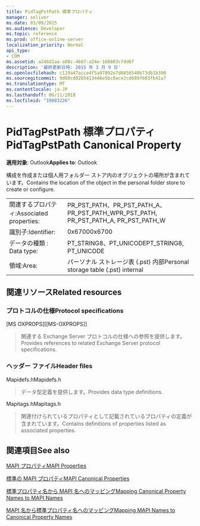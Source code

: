 ```yaml
---
title: PidTagPstPath 標準プロパティ
manager: soliver
ms.date: 03/09/2015
ms.audience: Developer
ms.topic: reference
ms.prod: office-online-server
localization_priority: Normal
api_type:
- COM
ms.assetid: a246d1aa-a08c-4687-a24e-168803cfdd6f
description: '最終更新日時: 2015 年 3 月 9 日'
ms.openlocfilehash: c119a47acce4f5a97892e7d0856540b73db1b390
ms.sourcegitcommit: 9d60cd82b5413446e5bc8ace2cd689f683fb41a7
ms.translationtype: MT
ms.contentlocale: ja-JP
ms.lasthandoff: 06/11/2018
ms.locfileid: "19803226"
---
```

# <a name="pidtagpstpath-canonical-property"></a><span data-ttu-id="ae0b5-103">PidTagPstPath 標準プロパティ</span><span class="sxs-lookup"><span data-stu-id="ae0b5-103">PidTagPstPath Canonical Property</span></span>

  
  
<span data-ttu-id="ae0b5-104">**適用対象**: Outlook</span><span class="sxs-lookup"><span data-stu-id="ae0b5-104">**Applies to**: Outlook</span></span> 
  
<span data-ttu-id="ae0b5-105">構成を作成または個人用フォルダー ストア内のオブジェクトの場所が含まれています。</span><span class="sxs-lookup"><span data-stu-id="ae0b5-105">Contains the location of the object in the personal folder store to create or configure.</span></span>
  
|||
|:-----|:-----|
|<span data-ttu-id="ae0b5-106">関連するプロパティ:</span><span class="sxs-lookup"><span data-stu-id="ae0b5-106">Associated properties:</span></span>  <br/> |<span data-ttu-id="ae0b5-107">PR_PST_PATH、PR_PST_PATH_A、PR_PST_PATH_W</span><span class="sxs-lookup"><span data-stu-id="ae0b5-107">PR_PST_PATH, PR_PST_PATH_A, PR_PST_PATH_W</span></span>  <br/> |
|<span data-ttu-id="ae0b5-108">識別子:</span><span class="sxs-lookup"><span data-stu-id="ae0b5-108">Identifier:</span></span>  <br/> |<span data-ttu-id="ae0b5-109">0x6700</span><span class="sxs-lookup"><span data-stu-id="ae0b5-109">0x6700</span></span>  <br/> |
|<span data-ttu-id="ae0b5-110">データの種類 : </span><span class="sxs-lookup"><span data-stu-id="ae0b5-110">Data type:</span></span>  <br/> |<span data-ttu-id="ae0b5-111">PT_STRING8、PT_UNICODE</span><span class="sxs-lookup"><span data-stu-id="ae0b5-111">PT_STRING8, PT_UNICODE</span></span>  <br/> |
|<span data-ttu-id="ae0b5-112">領域:</span><span class="sxs-lookup"><span data-stu-id="ae0b5-112">Area:</span></span>  <br/> |<span data-ttu-id="ae0b5-113">パーソナル ストレージ表 (.pst) 内部</span><span class="sxs-lookup"><span data-stu-id="ae0b5-113">Personal storage table (.pst) internal</span></span>  <br/> |
   
## <a name="related-resources"></a><span data-ttu-id="ae0b5-114">関連リソース</span><span class="sxs-lookup"><span data-stu-id="ae0b5-114">Related resources</span></span>

### <a name="protocol-specifications"></a><span data-ttu-id="ae0b5-115">プロトコルの仕様</span><span class="sxs-lookup"><span data-stu-id="ae0b5-115">Protocol specifications</span></span>

<span data-ttu-id="ae0b5-116">[MS OXPROPS]</span><span class="sxs-lookup"><span data-stu-id="ae0b5-116">[[MS-OXPROPS]]</span></span> 
  
> <span data-ttu-id="ae0b5-117">関連する Exchange Server プロトコルの仕様への参照を提供します。</span><span class="sxs-lookup"><span data-stu-id="ae0b5-117">Provides references to related Exchange Server protocol specifications.</span></span>
    
### <a name="header-files"></a><span data-ttu-id="ae0b5-118">ヘッダー ファイル</span><span class="sxs-lookup"><span data-stu-id="ae0b5-118">Header files</span></span>

<span data-ttu-id="ae0b5-119">Mapidefs.h</span><span class="sxs-lookup"><span data-stu-id="ae0b5-119">Mapidefs.h</span></span>
  
> <span data-ttu-id="ae0b5-120">データ型定義を提供します。</span><span class="sxs-lookup"><span data-stu-id="ae0b5-120">Provides data type definitions.</span></span>
    
<span data-ttu-id="ae0b5-121">Mapitags.h</span><span class="sxs-lookup"><span data-stu-id="ae0b5-121">Mapitags.h</span></span>
  
> <span data-ttu-id="ae0b5-122">関連付けられているプロパティとして記載されているプロパティの定義が含まれています。</span><span class="sxs-lookup"><span data-stu-id="ae0b5-122">Contains definitions of properties listed as associated properties.</span></span>
    
## <a name="see-also"></a><span data-ttu-id="ae0b5-123">関連項目</span><span class="sxs-lookup"><span data-stu-id="ae0b5-123">See also</span></span>



[<span data-ttu-id="ae0b5-124">MAPI プロパティ</span><span class="sxs-lookup"><span data-stu-id="ae0b5-124">MAPI Properties</span></span>](mapi-properties.md)
  
[<span data-ttu-id="ae0b5-125">標準の MAPI プロパティ</span><span class="sxs-lookup"><span data-stu-id="ae0b5-125">MAPI Canonical Properties</span></span>](mapi-canonical-properties.md)
  
[<span data-ttu-id="ae0b5-126">標準プロパティ名から MAPI 名へのマッピング</span><span class="sxs-lookup"><span data-stu-id="ae0b5-126">Mapping Canonical Property Names to MAPI Names</span></span>](mapping-canonical-property-names-to-mapi-names.md)
  
[<span data-ttu-id="ae0b5-127">MAPI 名から標準プロパティ名へのマッピング</span><span class="sxs-lookup"><span data-stu-id="ae0b5-127">Mapping MAPI Names to Canonical Property Names</span></span>](mapping-mapi-names-to-canonical-property-names.md)

